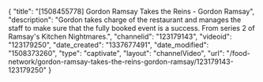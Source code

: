{
    "title": "[1508455778] Gordon Ramsay Takes the Reins - Gordon Ramsay",
    "description": "Gordon takes charge of the restaurant and manages the staff to make sure that the fully booked event is a success. From series 2 of Ramsay's Kitchen Nightmares.",
    "channelid": "123179143",
    "videoid": "123179250",
    "date_created": "1337677491",
    "date_modified": "1508373260",
    "type": "captivate",
    "layout": "channelVideo",
    "url": "\/food-network\/gordon-ramsay-takes-the-reins-gordon-ramsay\/123179143-123179250"
}